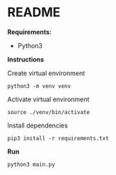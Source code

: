 # README

**Requirements:**

- Python3

**Instructions**

Create virtual environment

`python3 -m venv venv`

Activate virtual environment

`source ./venv/bin/activate`

Install dependencies

`pip3 install -r requirements.txt`

**Run**

`python3 main.py`
